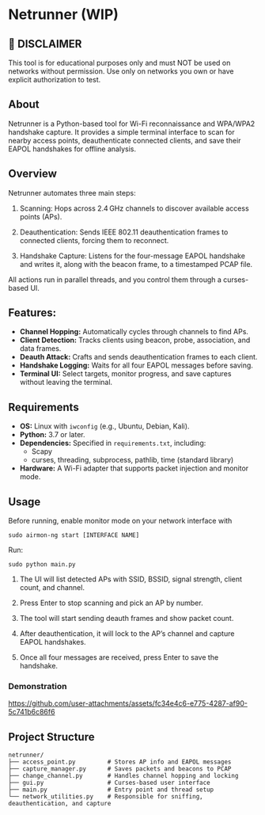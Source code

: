 # Netrunner (WIP)

## 🚨 DISCLAIMER

This tool is for educational purposes only and must NOT be used on networks without permission. Use only on networks you own or have explicit authorization to test.

## About

Netrunner is a Python-based tool for Wi-Fi reconnaissance and WPA/WPA2 handshake capture. It provides a simple terminal interface to scan for nearby access points, deauthenticate connected clients, and save their EAPOL handshakes for offline analysis.

## Overview

Netrunner automates three main steps:

1. Scanning: Hops across 2.4 GHz channels to discover available access points (APs).

2. Deauthentication: Sends IEEE 802.11 deauthentication frames to connected clients, forcing them to reconnect.

3. Handshake Capture: Listens for the four-message EAPOL handshake and writes it, along with the beacon frame, to a timestamped PCAP file.

All actions run in parallel threads, and you control them through a curses-based UI.

## Features:

- **Channel Hopping:** Automatically cycles through channels to find APs.  
- **Client Detection:** Tracks clients using beacon, probe, association, and data frames.  
- **Deauth Attack:** Crafts and sends deauthentication frames to each client.  
- **Handshake Logging:** Waits for all four EAPOL messages before saving.  
- **Terminal UI:** Select targets, monitor progress, and save captures without leaving the terminal.

## Requirements

- **OS:** Linux with `iwconfig` (e.g., Ubuntu, Debian, Kali).  
- **Python:** 3.7 or later.  
- **Dependencies:** Specified in `requirements.txt`, including:
  - Scapy  
  - curses, threading, subprocess, pathlib, time (standard library)
- **Hardware:** A Wi-Fi adapter that supports packet injection and monitor mode.

## Usage

Before running, enable monitor mode on your network interface with

```sudo airmon-ng start [INTERFACE NAME]```

Run:

```sudo python main.py```

1. The UI will list detected APs with SSID, BSSID, signal strength, client count, and channel.

2. Press Enter to stop scanning and pick an AP by number.

3. The tool will start sending deauth frames and show packet count.

4. After deauthentication, it will lock to the AP’s channel and capture EAPOL handshakes.

5. Once all four messages are received, press Enter to save the handshake.

### Demonstration
https://github.com/user-attachments/assets/fc34e4c6-e775-4287-af90-5c741b6c86f6

## Project Structure

```
netrunner/
├── access_point.py         # Stores AP info and EAPOL messages
├── capture_manager.py      # Saves packets and beacons to PCAP
├── change_channel.py       # Handles channel hopping and locking
├── gui.py                  # Curses-based user interface
├── main.py                 # Entry point and thread setup
└── network_utilities.py    # Responsible for sniffing, deauthentication, and capture
```

